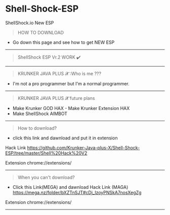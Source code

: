 # Shell-Shock-ESP
ShellShock.io New ESP
>HOW TO DOWNLOAD 

- Go down this page and see how to get NEW ESP
__________________________________
>ShellShock ESP Vr.2 WORK ✔️
__________________________________
>KRUNKER JAVA PLUS 𝓧 :Who is me ??? 
- I'm not a pro programmer but I'm a normal programmer. 
__________________________________
>KRUNKER JAVA PLUS 𝓧 future plans 
- Make Krunker GOD HAX - Make Krunker Extension HAX 
- Make ShellShock AIMBOT
__________________________________
>How to download?
- click this link and dawnload and put it in extension

Hack Link https://github.com/Krunker-Java-plus-X/Shell-Shock-ESP/tree/master/Shell%20Hack%20V2 

Extension chrome://extensions/
__________________________________
>When you can't download?
- Click this Link(MEGA) and dawnload 
Hack Link (MAGA) https://mega.nz/folder/bXZTnSJT#cDj_IzoyPNSkA7nosXegZg

Extension chrome://extensions/
__________________________________
